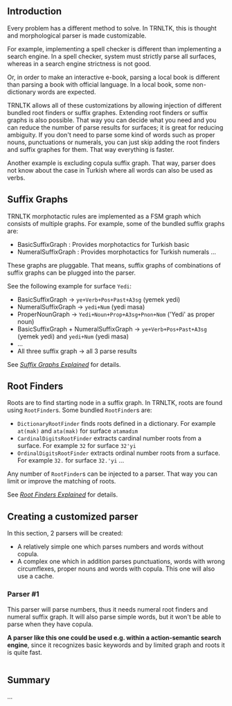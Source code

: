 ## Introduction ##

Every problem has a different method to solve. In TRNLTK, this is thought and morphological parser is made customizable.

For example, implementing a spell checker is different than implementing a search engine. In a spell checker, system
must strictly parse all surfaces, whereas in a search engine strictness is not good.

Or, in order to make an interactive e-book, parsing a local book is different than parsing a book with official language.
In a local book, some non-dictionary words are expected.

TRNLTK allows all of these customizations by allowing injection of different bundled root finders or suffix graphes.
Extending root finders or suffix graphs is also possible. That way you can decide what you need and you can reduce
the number of parse results for surfaces; it is great for reducing ambiguity. If you don't need to parse some kind of words
such as proper nouns, punctuations or numerals, you can just skip adding the root finders and suffix graphes for them. That
way everything is faster.

Another example is excluding copula suffix graph. That way, parser does not know about the case in Turkish where
all words can also be used as verbs.

## Suffix Graphs ##
TRNLTK morphotactic rules are implemented as a FSM graph which consists of multiple graphs.
For example, some of the bundled suffix graphs are:
* BasicSuffixGraph : Provides morphotactics for Turkish basic
* NumeralSuffixGraph : Provides morphotactics for Turkish numerals
...

These graphs are pluggable. That means, suffix graphs of combinations of suffix graphs can be plugged into the parser.

See the following example for surface `Yedi`:
* BasicSuffixGraph -> `ye+Verb+Pos+Past+A3sg` (yemek yedi)
* NumeralSuffixGraph -> `yedi+Num` (yedi masa)
* ProperNounGraph -> `Yedi+Noun+Prop+A3sg+Pnon+Nom` ('Yedi' as proper noun)
* BasicSuffixGraph + NumeralSuffixGraph -> `ye+Verb+Pos+Past+A3sg` (yemek yedi) and `yedi+Num` (yedi masa)
* ...
* All three suffix graph -> all 3 parse results


See *[Suffix Graphs Explained](suffix_graphs_explained.md)* for details.

## Root Finders ##

Roots are to find starting node in a suffix graph. In TRNLTK, roots are found using `RootFinder`s.
Some bundled `RootFinder`s are:
* `DictionaryRootFinder` finds roots defined in a dictionary. For example `at(mak)` and `ata(mak)` for surface `atamadım`
* `CardinalDigitsRootFinder` extracts cardinal number roots from a surface. For example `32` for surface `32'yi`
* `OrdinalDigitsRootFinder` extracts ordinal number roots from a surface. For example `32.` for surface `32.'yi`
...

Any number of `RootFinder`s can be injected to a parser. That way you can limit or improve the matching of roots.

See *[Root Finders Explained](root_finders_explained.md)* for details.


## Creating a customized parser ##

In this section, 2 parsers will be created:
* A relatively simple one which parses numbers and words without copula.
* A complex one which in addition parses punctuations, words with wrong circumflexes, proper nouns and words with copula.
This one will also use a cache.

### Parser #1 ###
This parser will parse numbers, thus it needs numeral root finders and numeral suffix graph.
It will also parse simple words, but it won't be able to parse when they have copula.

**A parser like this one could be used e.g. within a action-semantic search engine**, since it recognizes basic keywords
and by limited graph and roots it is quite fast.

```java
```


## Summary ##
...